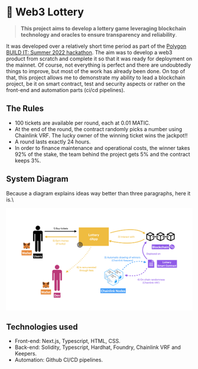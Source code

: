 # 🎲 Web3 Lottery

> **This project aims to develop a lottery game leveraging blockchain technology and oracles to ensure transparency and reliability**.

It was developed over a relatively short time period as part of the [Polygon BUILD IT: Summer 2022 hackathon](https://devpost.com/software/avocado-i92guw?ref_content=my-projects-tab&ref_feature=my_projects). The aim was to develop a web3 product from scratch and complete it so that it was ready for deployment on the mainnet. Of course, not everything is perfect and there are undoubtedly things to improve, but most of the work has already been done. On top of that, this project allows me to demonstrate my ability to lead a blockchain project, be it on smart contract, test and security aspects or rather on the front-end and automation parts (ci/cd pipelines).

## The Rules
- 100 tickets are available per round, each at 0.01 MATIC.
- At the end of the round, the contract randomly picks a number using Chainlink VRF. The lucky owner of the winning ticket wins the jackpot!!
- A round lasts exactly 24 hours.
- In order to finance maintenance and operational costs, the winner takes 92% of the stake, the team behind the project gets 5% and the contract keeps 3%.

## System Diagram
Because a diagram explains ideas way better than three paragraphs, here it is.\

<div align="center">
	<img src="doc/diagram.png" width=1000px/>
</div>

## Technologies used
- Front-end: Next.js, Typescript, HTML, CSS.
- Back-end: Solidity, Typescript, Hardhat, Foundry, Chainlink VRF and Keepers.
- Automation: Github CI/CD pipelines.
